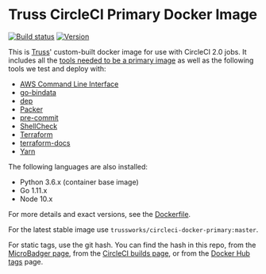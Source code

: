 # Truss CircleCI Primary Docker Image

[![Build status](https://img.shields.io/circleci/project/github/trussworks/circleci-docker-primary/master.svg)](https://circleci.com/gh/trussworks/circleci-docker-primary/tree/master)
[![Version](https://images.microbadger.com/badges/version/trussworks/circleci-docker-primary.svg)](https://microbadger.com/images/trussworks/circleci-docker-primary)

This is [Truss](https://truss.works/)' custom-built docker image for use with CircleCI 2.0 jobs. It includes all the [tools needed to be a primary image](https://circleci.com/docs/2.0/custom-images/#adding-required-and-custom-tools-or-files) as well as the following tools we test and deploy with:

* [AWS Command Line Interface](https://aws.amazon.com/cli/)
* [go-bindata](https://github.com/kevinburke/go-bindata)
* [dep](https://golang.github.io/dep/)
* [Packer](https://packer.io/)
* [pre-commit](http://pre-commit.com/)
* [ShellCheck](https://www.shellcheck.net/)
* [Terraform](https://www.terraform.io/)
* [terraform-docs](https://github.com/segmentio/terraform-docs)
* [Yarn](https://yarnpkg.com/)

The following languages are also installed:

* Python 3.6.x (container base image)
* Go 1.11.x
* Node 10.x

For more details and exact versions, see the [Dockerfile](https://github.com/trussworks/circleci-docker-primary/blob/master/Dockerfile).

For the latest stable image use `trussworks/circleci-docker-primary:master`.

For static tags, use the git hash. You can find the hash in this repo, from the [MicroBadger page](https://microbadger.com/images/trussworks/circleci-docker-primary), from the [CircleCI builds page](https://circleci.com/gh/trussworks/circleci-docker-primary/tree/master), or from the [Docker Hub tags](https://hub.docker.com/r/trussworks/circleci-docker-primary/tags/) page.
